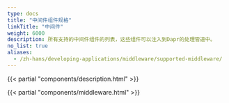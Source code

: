 ```yaml
---
type: docs
title: "中间件组件规格"
linkTitle: "中间件"
weight: 6000
description: 所有支持的中间件组件的列表，这些组件可以注入到Dapr的处理管道中。
no_list: true
aliases:
  - /zh-hans/developing-applications/middleware/supported-middleware/
---
```


{{< partial "components/description.html" >}}

{{< partial "components/middleware.html" >}}
